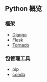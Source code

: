 ## Python 概览

### 框架

  * [Django](https://www.djangoproject.com/)
  * [Flask](http://flask.pocoo.org/)
  * [Tornado](http://www.tornadoweb.org/en/stable/)

### 包管理工具

  * pip
  * [conda](http://conda.pydata.org/docs/)

  